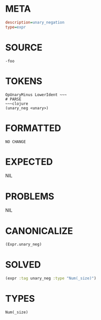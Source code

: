 # META
~~~ini
description=unary_negation
type=expr
~~~
# SOURCE
~~~roc
-foo
~~~
# TOKENS
~~~text
OpUnaryMinus LowerIdent ~~~
# PARSE
~~~clojure
(unary_neg <unary>)
~~~
# FORMATTED
~~~roc
NO CHANGE
~~~
# EXPECTED
NIL
# PROBLEMS
NIL
# CANONICALIZE
~~~clojure
(Expr.unary_neg)
~~~
# SOLVED
~~~clojure
(expr :tag unary_neg :type "Num(_size)")
~~~
# TYPES
~~~roc
Num(_size)
~~~

